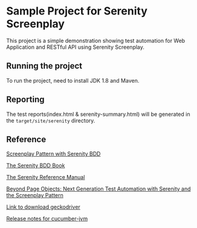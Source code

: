 # Sample Project for Serenity Screenplay

This project is a simple demonstration showing test automation for Web Application and RESTful API using Serenity Screenplay.

## Running the project

To run the project, need to install JDK 1.8 and Maven.

## Reporting

The test reports(index.html & serenity-summary.html) will be generated in the `target/site/serenity` directory.

## Reference

[Screenplay Pattern with Serenity BDD](https://github.com/serenity-bdd/screenplay-pattern-todomvc)

[The Serenity BDD Book](https://serenity-bdd.github.io/theserenitybook/latest/index.html)

[The Serenity Reference Manual](http://serenity-bdd.info/docs/serenity/)

[Beyond Page Objects: Next Generation Test Automation with Serenity and the Screenplay Pattern](https://www.infoq.com/articles/Beyond-Page-Objects-Test-Automation-Serenity-Screenplay/)

[Link to download geckodriver](https://github.com/mozilla/geckodriver/releases)

[Release notes for cucumber-jvm](https://github.com/mozilla/geckodriver/releases)
